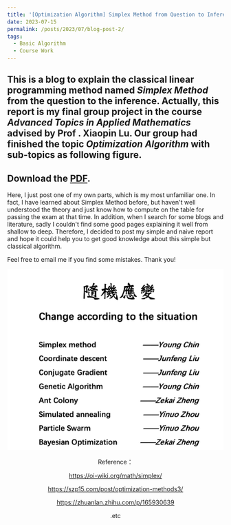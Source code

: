 ```yaml
---
title: '[Optimization Algorithm] Simplex Method from Question to Inference'
date: 2023-07-15
permalink: /posts/2023/07/blog-post-2/
tags:
  - Basic Algorithm
  - Course Work
---
```


This is a blog to explain the classical linear programming method named ***Simplex Method*** from the question to the inference. Actually, this report is my final group project in the course ***Advanced Topics in Applied Mathematics*** advised by Prof . Xiaopin Lu. Our group had finished the topic ***Optimization Algorithm*** with sub-topics as following figure. 
---
Download the [PDF](http://Young-Chin.github.io/files/SimplexMethod.pdf).
---
Here, I just post one of my own parts, which is my most unfamiliar one. In fact, I have learned about Simplex Method before, but haven't well understood the theory and just know how to compute on the table for passing the exam at that time. In addition, when I search for some blogs and literature, sadly I couldn't find some good pages explaining it well from shallow to deep. Therefore, I decided to post my simple and naive report and hope it could help you to get good knowledge about this simple but classical algorithm. 

Feel free to email me if you find some mistakes. Thank you!

<center><img src="/images/Optimization.png" style="zoom:50%;" /><center/>

Reference：

https://oi-wiki.org/math/simplex/

https://szp15.com/post/optimization-methods3/

https://zhuanlan.zhihu.com/p/165930639

.etc

